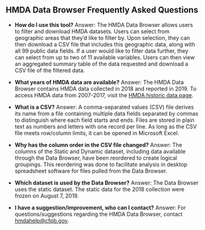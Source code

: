 ## HMDA Data Browser Frequently Asked Questions

- **How do I use this tool?** 
Answer: The HMDA Data Browser allows users to filter and download HMDA datasets. Users can select from geographic areas that they’d like to filter by. Upon selection, they can then download a CSV file that includes this geographic data, along with all 99 public data fields. If a user would like to filter data further, they can select from up to two of 11 available variables. Users can then view an aggregated summary table of the data requested and download a CSV file of the filtered data.

- **What years of HMDA data are available?** 
Answer: The HMDA Data Browser contains HMDA data collected in 2018 and reported in 2019. To access HMDA data from 2007-2017, visit the <a target="_blank" rel="noopener noreferrer" href="https://www.consumerfinance.gov/data-research/hmda/historic-data/">HMDA historic data page</a>.

- **What is a CSV?** 
Answer: A comma-separated values (CSV) file derives its name from a file containing multiple data fields separated by commas to distinguish where each field starts and ends. Files are stored in plain text as numbers and letters with one record per line. As long as the CSV file meets row/column limits, it can be opened in Microsoft Excel.

- **Why has the column order in the CSV file changed?** 
Answer: The columns of the Static and Dynamic dataset, including data available through the Data Browser, have been reordered to create logical groupings. This reordering was done to facilitate analysis in desktop spreadsheet software for files pulled from the Data Browser.

- **Which dataset is used by the Data Browser?**
Answer: The Data Browser uses the static dataset. The static data for the 2018 collection were frozen on August 7, 2019.

- **I have a suggestion/improvement, who can I contact?** 
Answer: For questions/suggestions regarding the HMDA Data Browser, contact hmdahelp@cfpb.gov.
